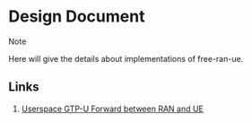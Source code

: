 # Design Document

> [!Note]
> Here will give the details about implementations of free-ran-ue.

## Links

1. [Userspace GTP-U Forward between RAN and UE](01-userspace-gtp-u.md)
